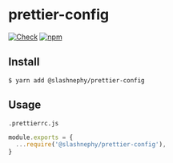 # prettier-config

[![Check](https://github.com/SlashNephy/prettier-config/actions/workflows/check.yml/badge.svg)](https://github.com/SlashNephy/prettier-config/actions/workflows/check.yml?query=branch%3Amaster)
[![npm](https://img.shields.io/npm/v/%40slashnephy%2Fprettier-config)](https://www.npmjs.com/package/@slashnephy/prettier-config)

## Install

```console
$ yarn add @slashnephy/prettier-config
```

## Usage

`.prettierrc.js`

```js
module.exports = {
  ...require('@slashnephy/prettier-config'),
}
```
